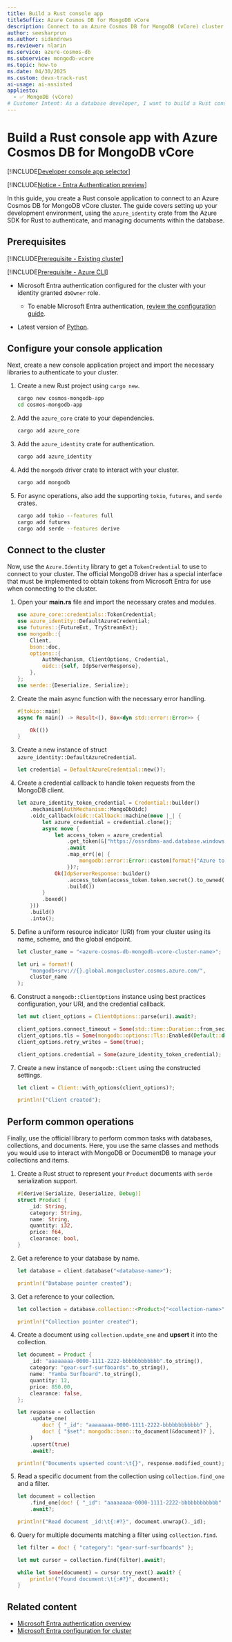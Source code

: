 ```yaml
---
title: Build a Rust console app
titleSuffix: Azure Cosmos DB for MongoDB vCore
description: Connect to an Azure Cosmos DB for MongoDB (vCore) cluster by using a Rust console application in your preferred developer language.
author: seesharprun
ms.author: sidandrews
ms.reviewer: nlarin
ms.service: azure-cosmos-db
ms.subservice: mongodb-vcore
ms.topic: how-to
ms.date: 04/30/2025
ms.custom: devx-track-rust
ai-usage: ai-assisted
appliesto:
  - ✅ MongoDB (vCore)
# Customer Intent: As a database developer, I want to build a Rust console application to quickly and securely connect to and query my database and collections.
---
```


# Build a Rust console app with Azure Cosmos DB for MongoDB vCore

[!INCLUDE[Developer console app selector](includes/selector-build-console-app-dev.md)]

[!INCLUDE[Notice - Entra Authentication preview](includes/notice-entra-authentication-preview.md)]

In this guide, you create a Rust console application to connect to an Azure Cosmos DB for MongoDB vCore cluster. The guide covers setting up your development environment, using the `azure_identity` crate from the Azure SDK for Rust to authenticate, and managing documents within the database.

## Prerequisites

[!INCLUDE[Prerequisite - Existing cluster](includes/prereq-existing-cluster.md)]

[!INCLUDE[Prerequisite - Azure CLI](includes/prereq-azure-cli.md)]

- Microsoft Entra authentication configured for the cluster with your identity granted `dbOwner` role.

    - To enable Microsoft Entra authentication, [review the configuration guide](how-to-configure-entra-authentication.md).

- Latest version of [Python](https://www.python.org).

## Configure your console application

Next, create a new console application project and import the necessary libraries to authenticate to your cluster.

1. Create a new Rust project using `cargo new`.

    ```bash
    cargo new cosmos-mongodb-app
    cd cosmos-mongodb-app
    ```

1. Add the `azure_core` crate to your dependencies.

    ```bash
    cargo add azure_core
    ```

1. Add the `azure_identity` crate for authentication.

    ```bash
    cargo add azure_identity
    ```
    
1. Add the `mongodb` driver crate to interact with your cluster.

    ```bash
    cargo add mongodb
    ```
    
1. For async operations, also add the supporting `tokio`, `futures`, and `serde` crates.
   
    ```bash
    cargo add tokio --features full
    cargo add futures
    cargo add serde --features derive
    ```

## Connect to the cluster

Now, use the `Azure.Identity` library to get a `TokenCredential` to use to connect to your cluster. The official MongoDB driver has a special interface that must be implemented to obtain tokens from Microsoft Entra for use when connecting to the cluster.

1. Open your **main.rs** file and import the necessary crates and modules.

    ```rust
    use azure_core::credentials::TokenCredential;
    use azure_identity::DefaultAzureCredential;
    use futures::{FutureExt, TryStreamExt};
    use mongodb::{
        Client,
        bson::doc,
        options::{
            AuthMechanism, ClientOptions, Credential,
            oidc::{self, IdpServerResponse},
        },
    };
    use serde::{Deserialize, Serialize};
    ```

1. Create the main async function with the necessary error handling.

    ```rust
    #[tokio::main]
    async fn main() -> Result<(), Box<dyn std::error::Error>> {

        Ok(())
    }
    ```

1. Create a new instance of struct `azure_identity::DefaultAzureCredential`.

    ```rust
    let credential = DefaultAzureCredential::new()?;
    ```

1. Create a credential callback to handle token requests from the MongoDB client.

    ```rust
    let azure_identity_token_credential = Credential::builder()
        .mechanism(AuthMechanism::MongoDbOidc)
        .oidc_callback(oidc::Callback::machine(move |_| {
            let azure_credential = credential.clone();
            async move {
                let access_token = azure_credential
                    .get_token(&["https://ossrdbms-aad.database.windows.net/.default"])
                    .await
                    .map_err(|e| {
                        mongodb::error::Error::custom(format!("Azure token error: {}", e))
                    })?;
                Ok(IdpServerResponse::builder()
                    .access_token(access_token.token.secret().to_owned())
                    .build())
            }
            .boxed()
        }))
        .build()
        .into();
    ```

1. Define a uniform resource indicator (URI) from your cluster using its name, scheme, and the global endpoint.

    ```rust
    let cluster_name = "<azure-cosmos-db-mongodb-vcore-cluster-name>";

    let uri = format!(
        "mongodb+srv://{}.global.mongocluster.cosmos.azure.com/",
        cluster_name
    );
    ```

1. Construct a `mongodb::ClientOptions` instance using best practices configuration, your URI, and the credential callback.

    ```rust
    let mut client_options = ClientOptions::parse(uri).await?;

    client_options.connect_timeout = Some(std::time::Duration::from_secs(120));
    client_options.tls = Some(mongodb::options::Tls::Enabled(Default::default()));
    client_options.retry_writes = Some(true);

    client_options.credential = Some(azure_identity_token_credential);
    ```

1. Create a new instance of `mongodb::Client` using the constructed settings.

    ```rust
    let client = Client::with_options(client_options)?;

    println!("Client created");
    ```

## Perform common operations

Finally, use the official library to perform common tasks with databases, collections, and documents. Here, you use the same classes and methods you would use to interact with MongoDB or DocumentDB to manage your collections and items.

1. Create a Rust struct to represent your `Product` documents with `serde` serialization support.

    ```rust
    #[derive(Serialize, Deserialize, Debug)]
    struct Product {
        _id: String,
        category: String,
        name: String,
        quantity: i32,
        price: f64,
        clearance: bool,
    }
    ```

1. Get a reference to your database by name.

    ```rust
    let database = client.database("<database-name>");

    println!("Database pointer created");
    ```

1. Get a reference to your collection.

    ```rust
    let collection = database.collection::<Product>("<collection-name>");

    println!("Collection pointer created");
    ```

1. Create a document using `collection.update_one` and **upsert** it into the collection.

    ```rust
    let document = Product {
        _id: "aaaaaaaa-0000-1111-2222-bbbbbbbbbbbb".to_string(),
        category: "gear-surf-surfboards".to_string(),
        name: "Yamba Surfboard".to_string(),
        quantity: 12,
        price: 850.00,
        clearance: false,
    };

    let response = collection
        .update_one(
            doc! { "_id": "aaaaaaaa-0000-1111-2222-bbbbbbbbbbbb" },
            doc! { "$set": mongodb::bson::to_document(&document)? },
        )
        .upsert(true)
        .await?;

    println!("Documents upserted count:\t{}", response.modified_count);
    ```

1. Read a specific document from the collection using `collection.find_one` and a filter.

    ```rust
    let document = collection
        .find_one(doc! { "_id": "aaaaaaaa-0000-1111-2222-bbbbbbbbbbbb" })
        .await?;

    println!("Read document _id:\t{:#?}", document.unwrap()._id);
    ```

1. Query for multiple documents matching a filter using `collection.find`.

    ```rust
    let filter = doc! { "category": "gear-surf-surfboards" };

    let mut cursor = collection.find(filter).await?;

    while let Some(document) = cursor.try_next().await? {
        println!("Found document:\t{:#?}", document);
    }
    ```

## Related content

- [Microsoft Entra authentication overview](entra-authentication.md)
- [Microsoft Entra configuration for cluster](how-to-configure-entra-authentication.md)
